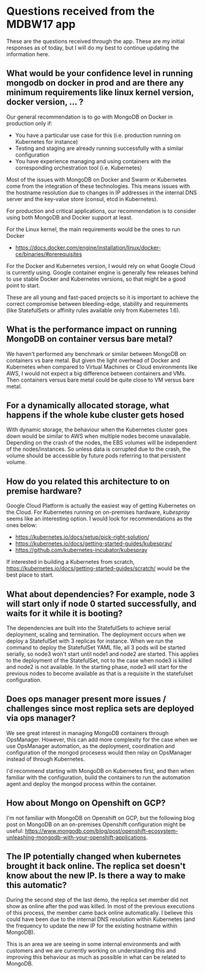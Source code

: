# Questions received from the MDBW17 app

These are the questions received through the app. These are my initial responses as of today, but I will do my best to continue updating the information here.

## What would be your confidence level in running mongodb on docker in prod and are there any minimum requirements like linux kernel version, docker version, ... ?

Our general recommendation is to go with MongoDB on Docker in production only if:
- You have a particular use case for this (i.e. production running on Kubernetes for instance)
- Testing and staging are already running successfully with a similar configuration
- You have experience managing and using containers with the corresponding orchestration tool (i.e. Kubernetes)

Most of the issues with MongoDB on Docker and Swarm or Kubernetes come from the integration of these technologies. This means issues with the hostname resolution due to changes in IP addresses in the internal DNS server and the key-value store (consul, etcd in Kubernetes).

For production and critical applications, our recommendation is to consider using both MongoDB and Docker support at least.

For the Linux kernel, the main requirements would be the ones to run Docker
- https://docs.docker.com/engine/installation/linux/docker-ce/binaries/#prerequisites

For the Docker and Kubernetes version, I would rely on what Google Cloud is currently using. Google container engine is generally few releases behind to use stable Docker and Kubernetes versions, so that might be a good point to start.

These are all young and fast-paced projects so it is important to achieve the correct compromise between bleeding-edge, stability and requirements (like StatefulSets or affinity rules available only from Kubernetes 1.6).

## What is the performance impact on running MongoDB on container versus bare metal?

We haven't performed any benchmark or similar between MongoDB on containers vs bare metal. But given the light overhead of Docker and Kubernetes when compared to Virtual Machines or Cloud environments like AWS, I would not expect a big difference between containers and VMs. Then containers versus bare metal could be quite close to VM versus bare metal.


## For a dynamically allocated storage, what happens if the whole kube cluster gets hosed

With dynamic storage, the behaviour when the Kubernetes cluster goes down would be similar to AWS when multiple nodes become unavailable. Depending on the crash of the nodes, the EBS volumes will be independent of the nodes/instances. So unless data is corrupted due to the crash, the volume should be accessible by future pods referring to that persistent volume.


## How do you related this architecture to on premise hardware?

Google Cloud Platform is actually the easiest way of getting Kubernetes on the Cloud. For Kubernetes running on on-premises hardware, _kubespray_ seems like an interesting option. I would look for recommendations as the ones below:
- https://kubernetes.io/docs/setup/pick-right-solution/
- https://kubernetes.io/docs/getting-started-guides/kubespray/
- https://github.com/kubernetes-incubator/kubespray

If interested in building a Kubernetes from scratch, https://kubernetes.io/docs/getting-started-guides/scratch/ would be the best place to start.

## What about dependencies? For example, node 3 will start only if node 0 started successfully, and waits for it while it is booting?

The dependencies are built into the StatefulSets to achieve serial deployment, scaling and termination. The deployment occurs when we deploy a StatefulSet with 3 replicas for instance. When we run the command to deploy the StatefulSet YAML file, all 3 pods will be started serially, so node3 won't start until node1 and node2 are started. This applies to the deployment of the StatefulSet, not to the case when node3 is killed and node2 is not available. In the starting phase, node3 will start for the previous nodes to become available as that is a requisite in the statefulset configuration.

## Does ops manager present more issues / challenges since most replica sets are deployed via ops manager?

We see great interest in managing MongoDB containers through OpsManager. However, this can add more complexity for the case when we use OpsManager automation, as the deployment, coordination and configuration of the mongod procesess would then relay on OpsManager instead of through Kubernetes.

I'd recommend starting with MongoDB on Kubernetes first, and then when familiar with the configuration, build the containers to run the automation agent and deploy the mongod process within the container.

## How about Mongo on Openshift on GCP?

I'm not familiar with MongoDB on Openshift on GCP, but the following blog post on MongoDB on an on-premises Openshift configuration might be useful: https://www.mongodb.com/blog/post/openshift-ecosystem-unleashing-mongodb-with-your-openshift-applications.

## The IP potentially changed when kubernetes brought it back online. The replica set doesn't know about the new IP. Is there a way to make this automatic?

During the second step of the last demo, the replica set member did not show as online after the pod was killed. In most of the previous executions of this process, the member came back online automatically. I believe this could have been due to the internal DNS resolution within Kubernetes (and the frequency to update the new IP for the existing hostname within MongoDB).

This is an area we are seeing in some internal environments and with customers and we are currently working on understanding this and improving this behaviour as much as possible in what can be related to MongoDB.
